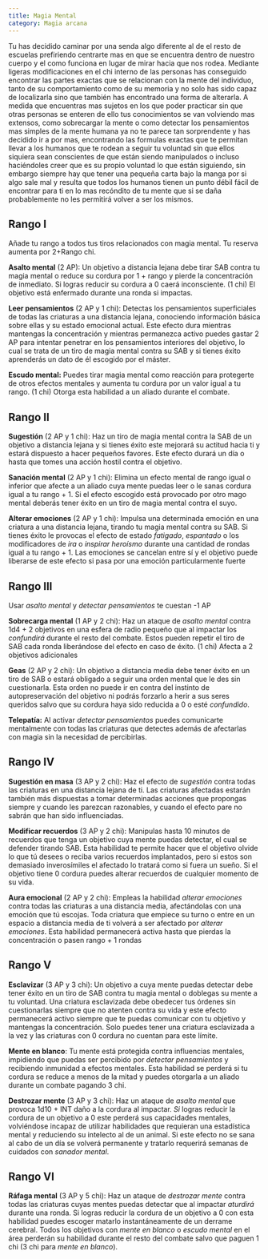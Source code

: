 ```yaml
---
title: Magia Mental
category: Magia arcana
---
```


Tu has decidido caminar por una senda algo diferente al de el resto de escuelas prefiriendo centrarte mas en que se encuentra dentro de nuestro cuerpo y el como funciona en lugar de mirar hacia que nos rodea. Mediante ligeras modificaciones en el chi interno de las personas has conseguido encontrar las partes exactas que se relacionan con la mente del individuo, tanto de su comportamiento como de su memoria y no solo has sido capaz de localizarla sino que también has encontrado una forma de alterarla. A medida que encuentras mas sujetos en los que poder practicar sin que otras personas se enteren de ello tus conocimientos se van volviendo mas extensos, como sobrecargar la mente o como detectar los pensamientos mas simples de la mente humana ya no te parece tan sorprendente y has decidido ir a por mas, encontrando las formulas exactas que te permitan llevar a los humanos que te rodean a seguir tu voluntad sin que ellos siquiera sean conscientes de que están siendo manipulados o incluso haciéndoles creer que es su propio voluntad lo que están siguiendo, sin embargo siempre hay que tener una pequeña carta bajo la manga por si algo sale mal y resulta que todos los humanos tienen un punto débil fácil de encontrar para ti en lo mas recóndito de tu mente que si se daña probablemente no les permitirá volver a ser los mismos.

## Rango I

Añade tu rango a todos tus tiros relacionados con magia mental. Tu reserva aumenta por 2+Rango chi. 

**Asalto mental** (2 AP): Un objetivo a distancia lejana debe tirar SAB contra tu magia mental o reduce su cordura por 1 + rango y pierde la concentración de inmediato. Si logras reducir su cordura a 0 caerá inconsciente. (1 chi) El objetivo está enfermado durante una ronda si impactas.

**Leer pensamientos** (2 AP y 1 chi): Detectas los pensamientos superficiales de todas las criaturas a una distancia lejana, conociendo información básica sobre ellas y su estado emocional actual. Este efecto dura mientras mantengas la concentración y mientras permanezca activo puedes gastar 2 AP para intentar penetrar en los pensamientos interiores del objetivo, lo cual se trata de un tiro de magia mental contra su SAB y si tienes éxito aprenderás un dato de él escogido por el máster. 

**Escudo mental:** Puedes tirar magia mental como reacción para protegerte de otros efectos mentales y aumenta tu cordura por un valor igual a tu rango. (1 chi) Otorga esta habilidad a un aliado durante el combate.

## Rango II  

**Sugestión** (2 AP y 1 chi): Haz un tiro de magia mental contra la SAB de un objetivo a distancia lejana y si tienes éxito este mejorará su actitud hacia ti y estará dispuesto a hacer pequeños favores. Este efecto durará un día o hasta que tomes una acción hostil contra el objetivo.

**Sanación mental** (2 AP y 1 chi): Elimina un efecto mental de rango igual o inferior que afecte a un aliado cuya mente puedas leer o le sanas cordura igual a tu rango + 1. Si el efecto escogido está provocado por otro mago mental deberás tener éxito en un tiro de magia mental contra el suyo.

**Alterar emociones** (2 AP y 1 chi): Impulsa una determinada emoción en una criatura a una distancia lejana, tirando tu magia mental contra su SAB. Si tienes éxito le provocas el efecto de estado *fatigado*, *espantado* o los modificadores de *ira* o *inspirar heroísmo* durante una cantidad de rondas igual a tu rango + 1. Las emociones se cancelan entre sí y el objetivo puede liberarse de este efecto si pasa por una emoción particularmente fuerte

## Rango III  

Usar *asalto mental* y *detectar pensamientos* te cuestan -1 AP

**Sobrecarga mental** (1 AP y 2 chi):  Haz un ataque de *asalto mental* contra 1d4 + 2 objetivos en una esfera de radio pequeño que al impactar los *confundirá* durante el resto del combate. Estos pueden repetir el tiro de SAB cada ronda liberándose del efecto en caso de éxito. (1 chi) Afecta a 2 objetivos adicionales

**Geas** (2 AP y 2 chi): Un objetivo a distancia media debe tener éxito en un tiro de SAB o estará obligado a seguir una orden mental que le des sin cuestionarla. Esta orden no puede ir en contra del instinto de autopreservación del objetivo ni podrás forzarlo a herir a sus seres queridos salvo que su cordura haya sido reducida a 0 o esté *confundido*.

**Telepatía:** Al activar *detectar pensamientos* puedes comunicarte mentalmente con todas las criaturas que detectes además de afectarlas con magia sin la necesidad de percibirlas. 

## Rango IV

**Sugestión en masa** (3 AP y 2 chi): Haz el efecto de *sugestión* contra todas las criaturas en una distancia lejana de ti. Las criaturas afectadas estarán también más dispuestas a tomar determinadas acciones que propongas siempre y cuando les parezcan razonables, y cuando el efecto pare no sabrán que han sido influenciadas.

**Modificar recuerdos** (3 AP y 2 chi): Manipulas hasta 10 minutos de recuerdos que tenga un objetivo cuya mente puedas detectar, el cual se defender tirando SAB. Esta habilidad te permite hacer que el objetivo olvide lo que tú desees o reciba varios recuerdos implantados, pero si estos son demasiado inverosímiles el afectado lo tratará como si fuera un sueño. Si el objetivo tiene 0 cordura puedes alterar recuerdos de cualquier momento de su vida.

**Aura emocional** (2 AP y 2 chi): Empleas la habilidad *alterar emociones* contra todas las criaturas a una distancia media, afectándolas con una emoción que tú escojas. Toda criatura que empiece su turno o entre en un espacio a distancia media de ti volverá a ser afectado por *alterar emociones*. Esta habilidad permanecerá activa hasta que pierdas la concentración o pasen rango + 1 rondas

## Rango V   

**Esclavizar** (3 AP y 3 chi): Un objetivo a cuya mente puedas detectar debe tener éxito en un tiro de SAB contra tu magia mental o doblegas su mente a tu voluntad. Una criatura esclavizada debe obedecer tus órdenes sin cuestionarlas siempre que no atenten contra su vida y este efecto permanecerá activo siempre que te puedas comunicar con tu objetivo y mantengas la concentración. Solo puedes tener una criatura esclavizada a la vez y las criaturas con 0 cordura no cuentan para este límite.

**Mente en blanco**: Tu mente está protegida contra influencias mentales, impidiendo que puedas ser percibido por *detectar pensamientos* y recibiendo inmunidad a efectos mentales. Esta habilidad se perderá si tu cordura se reduce a menos de la mitad  y puedes otorgarla a un aliado durante un combate pagando 3 chi.

**Destrozar mente** (3 AP y 3 chi): Haz un ataque de *asalto mental* que provoca 1d10 + INT daño a la cordura al impactar. *Si* logras reducir la cordura de un objetivo a 0 este perderá sus capacidades mentales, volviéndose incapaz de utilizar habilidades que requieran una estadística mental y reduciendo su intelecto al de un animal. Si este efecto no se sana al cabo de un día se volverá permanente y tratarlo requerirá semanas de cuidados con *sanador mental*.

## Rango VI  

**Ráfaga mental** (3 AP y 5 chi): Haz un ataque de *destrozar mente* contra todas las criaturas cuyas mentes puedas detectar que al impactar *aturdirá* durante una ronda. Si logras reducir la cordura de un objetivo a 0 con esta habilidad puedes escoger matarlo instantáneamente de un derrame cerebral. Todos los objetivos con *mente en blanco* o *escudo mental* en el área perderán su habilidad durante el resto del combate salvo que paguen 1 chi (3 chi para *mente en blanco*).